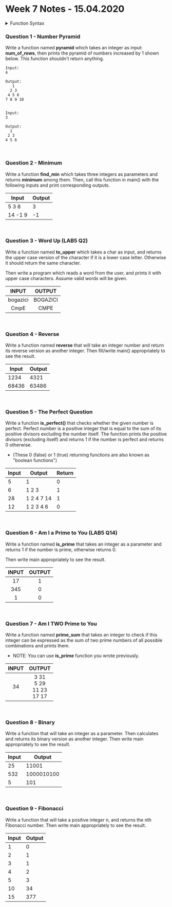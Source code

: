 # Week 7 Notes - 15.04.2020

<details><summary><bold>Function Syntax</bold></summary><img src='https://www.geeksforgeeks.org/wp-content/uploads/Function-Prototype-in-c.png'/></details>

### Question 1 - Number Pyramid

Write a function named **pyramid** which takes an integer as input: **num_of_rows**, then prints the pyramid of numbers increased by 1 shown below. This function shouldn't return anything.

```
Input:
4

Output:
   1
  2 3
 4 5 6
7 8 9 10


Input:
3

Output:
  1
 2 3
4 5 6
```

<br>

### Question 2 - Minimum

Write a function **find_min** which takes three integers as parameters and returns **minimum** among them. Then, call this function in main() with the following inputs and print corresponding outputs.

| Input   | Output |
| ------- | ------ |
| 5 3 8   | 3      |
| 14 -1 9 | -1     |

<br>

### Question 3 - Word Up (LAB5 Q2)

Write a function named **to_upper** which takes a char as input, and returns the upper case version of the character if it is a lower case letter. Otherwise it should return the same character.

Then write a program which reads a word from the user, and prints it with upper case characters. Assume valid words will be given. 


|  INPUT  |  OUTPUT |
|:-------:|:-------:|
| bogazici | BOGAZICI |
| CmpE | CMPE |

<br>

### Question 4 - Reverse

Write a function named **reverse** that will take an integer number and return its reverse version as another integer. Then fill/write main() appropriately to see the result.		

| Input | Output |
| ----- | ------ |
| 1234  | 4321   |
| 68436 | 63486  |

<br>

### Question 5 - The Perfect Question

Write a function **is_perfect()** that checks whether the given number is perfect. Perfect number is a positive integer that is equal to the sum of its positive divisors excluding the number itself. The function prints the positive divisors (excluding itself) and returns 1 if the number is perfect and returns 0 otherwise. 

* (These 0 (false) or 1 (true) returning functions are also known as "boolean functions")

| Input | Output     | Return |
| ----- | ---------- | ------ |
| 5     | 1          | 0      |
| 6     | 1 2 3      | 1      |
| 28    | 1 2 4 7 14 | 1      |
| 12    | 1 2 3 4 6  | 0      |

<br>

### Question 6 - Am I a Prime to You (LAB5 Q14)

Write a function named **is_prime** that takes an integer as a parameter and returns 1 if the number is prime, otherwise returns 0.

Then write main appropriately to see the result.  

|  INPUT  |  OUTPUT |
|:-------:|:-------:|
| 17 | 1 |
| 345 | 0 |
| 1 | 0 |

<br>


### Question 7 - Am I TWO Prime to You

Write a function named **prime_sum** that takes an integer to check if this integer can be expressed as the sum of two prime numbers of all possible combinations and prints them.

* NOTE: You can use **is_prime** function you wrote previously.

|  INPUT  |  OUTPUT |
|:-------:|:-------:|
| 34 | 3 31<br>5 29<br>11 23<br>17 17 |


<br>


### Question 8 - Binary

Write a function that will take an integer as a parameter. Then calculates and returns its binary version as another integer. Then write main appropriately to see the result.	

| Input | Output     |
| ----- | ---------- |
| 25    | 11001      |
| 532   | 1000010100 |
| 5     | 101        |

<br>

### Question 9 - Fibonacci

Write a function that will take a positive integer n, and returns the nth Fibonacci number. Then write main appropriately to see the result.

| Input | Output |
| ----- | ------ |
| 1     | 0      |
| 2     | 1      |
| 3     | 1      |
| 4     | 2      |
| 5     | 3      |
| 10    | 34     |
| 15    | 377    |